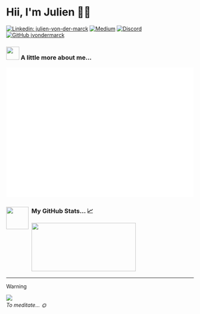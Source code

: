# Hii, I'm Julien 👋🏽
[![Linkedin: julien-von-der-marck](https://img.shields.io/badge/Linkedin-resume-blue?style=for-the-badge&logo=Linkedin&logoColor=white&link=https://www.linkedin.com/in/julien-von-der-marck/)](https://www.linkedin.com/in/julien-von-der-marck/)
[![Medium](https://img.shields.io/badge/Medium-articles-12100E?style=for-the-badge&logo=medium&logoColor=white)](https://medium.com/@jvondermarck)
[![Discord](https://img.shields.io/badge/Discord-Contact%20Me-7289DA?style=for-the-badge&logo=discord&logoColor=white)](https://discordapp.com/users/384327361560182784)
[![GitHub jvondermarck](https://img.shields.io/github/followers/jvondermarck?label=Followers&style=for-the-badge&color=black&logo=github)](https://github.com/jvondermarck)

### <img src="https://media0.giphy.com/media/fAhzX1UyhW24KB9TBM/giphy.gif?cid=ecf05e476tjtjei7933jkhjdcbezdlel6e3t2t0t55swfkng&ep=v1_stickers_search&rid=giphy.gif&ct=s" width="35" height="35"> __A little more about me...__

<img src="carbon.svg" alt="carbon" height="auto">


<!--
https://carbon.now.sh/?bg=rgba%28255%2C255%2C255%2C0%29&t=one-dark&wt=none&l=application%2Ftypescript&width=700&ds=true&dsyoff=0px&dsblur=100px&wc=true&wa=false&pv=0px&ph=0px&ln=false&fl=1&fm=Fira+Code&fs=14px&lh=133%25&si=false&es=2x&wm=false&code=const%2520Julien%2520%253D%2520%257B%250A%2520%2520pronoun%253A%2520%2522juju%2522%252C%250A%2520%2520nationality%253A%2520%2522FR%25F0%259F%25A5%2596%2522%252C%250A%2520%2520roles%253A%2520%255B%250A%2520%2520%2520%2520%2522Software%2520Engineer%2520%25F0%259F%2591%25A8%25E2%2580%258D%25F0%259F%2592%25BB%2522%252C%250A%2520%2520%2520%2520%2522Volunteer%2520Firefighter%25F0%259F%259A%2592%2522%252C%250A%2520%2520%2520%2520%2522Pizzaiolo%25F0%259F%258D%2595%2522%252C%250A%2520%2520%255D%252C%250A%2520%2520skills%253A%2520%257B%250A%2520%2520%2520%2520languages%253A%2520%255B%2522Kotlin%2522%252C%2520%2522Swift%2522%252C%2520%2522Dart%2522%252C%2520%2522JavaScript%2522%252C%2520%250A%2520%2520%2520%2520%2520%2520%2520%2520%2520%2520%2520%2520%2520%2520%2520%2520%2522TypeScript%2522%252C%2520%2522Python%2522%252C%2520%2522C%2523%2522%252C%2520%2522C%252B%252B%2520%252F%2520C%2522%252C%2520%2522SQL%2522%255D%252C%250A%2520%2520%2520%2520%250A%2520%2520%2520%2520frameworks%253A%2520%255B%2522Kotlin%2520Multiplatform%2522%252C%2520%2522Flutter%2522%252C%2520%2522Angular%2522%252C%2520%250A%2520%2520%2520%2520%2520%2520%2520%2520%2520%2520%2520%2520%2520%2520%2520%2520%2520%2522Next.js%2522%252C%2520%2522AdonisJS%2522%252C%2520%2522ASP.NET%2522%252C%2520%2522Laravel%2522%255D%252C%250A%2520%2520%2520%2520%250A%2520%2520%2520%2520tools%253A%2520%255B%2520%2522Figma%2522%252C%2520%2522Xcode%2522%252C%2520%2522Android%2520Studio%2522%255D%252C%250A%2520%2520%257D%252C%250A%2520%2520beliefs%253A%2520%255B%250A%2520%2520%2520%2520%2522I%2520support%2520clean%2520code%25F0%259F%258C%25B1%2522%252C%250A%2520%2520%2520%2520%2522I%2520support%2520open%2520source%2520projects%25F0%259F%2597%25BA%25EF%25B8%258F%2522%250A%2520%2520%255D%250A%257D%250A

```typescript
const Julien = {
  pronoun: "juju",
  nationality: "FR🥖",
  roles: [
    "Software Engineer 👨‍💻",
    "Volunteer Firefighter🚒",
    "Pizzaiolo🍕",
  ],
  skills: {
    languages: ["Kotlin", "Swift", "Dart", "JavaScript", "TypeScript", "Python", "C#", "C++ / C", "SQL"],
    frameworks: ["Kotlin Multiplatform", "Flutter", "Angular", "Next.js", "AdonisJS", "ASP.NET", "Laravel"],
    tools: [ "Figma", "Xcode", "Android Studio"],
  },
  beliefs: [
    "I support clean code🌱",
    "I support open source projects🗺️"
  ]
}
```
-->

### <img align="left" width="60" height="60" src="https://media4.giphy.com/media/KzJkzjggfGN5Py6nkT/giphy.gif?cid=ecf05e47nzb9exsdzr7clsqrhrs8ujs8i1xir85wrysh6fx3&ep=v1_stickers_search&rid=giphy.gif&ct=s"> &nbsp; __My GitHub Stats... 📈__
<div align="left">
  &nbsp; 
  <img align="" width="280" height="130" src="https://github-readme-stats.vercel.app/api?username=jvondermarck&theme=dark&show_icons=true" />
</div>

---

> [!WARNING]
> <img width="130" width="130" src="https://media0.giphy.com/media/p2GaqIvO2CghxLofci/giphy.gif?cid=ecf05e47q75jdkqxv7v0t0obj9205dkxhg89fnom2p9lc84c&ep=v1_stickers_search&rid=giphy.gif&ct=s"> </br>
> _To meditate... 🌞_
